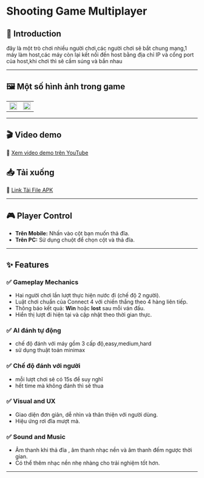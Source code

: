 # Shooting Game Multiplayer

## 🧩 Introduction

đây là một trò chơi nhiều người chơi,các người chơi sẽ bắt chung mạng,1 máy làm host,các máy còn lại kết nối đến host bằng địa chỉ IP và cổng port của host,khi chơi thì sẽ cầm súng và bắn nhau

---

## 🖼 Một số hình ảnh trong game

<table width="100%">
  <tr>
    <td width="50%"><img src="https://github.com/user-attachments/assets/3c8f5638-bc0b-4686-8164-8ea1f650aea2" width="100%"/></td>
    <td width="50%"><img src="https://github.com/user-attachments/assets/f4cc8696-98dd-4c86-8aee-54d385efedc8" width="100%"/></td>
  </tr>
</table>

---

## 🎬 Video demo
🔗 [Xem video demo trên YouTube](https://www.youtube.com/watch?v=h-ciY5xss1E)

## 📥 Tải xuống
🔗 [Link Tải File APK](https://drive.google.com/file/d/12k0lMrrOCbr_KNZjxBLgjaHfiE5MxeB0/view?usp=sharing)


---

## 🎮 Player Control

- **Trên Mobile:** Nhấn vào cột bạn muốn thả đĩa.
- **Trên PC:** Sử dụng chuột để chọn cột và thả đĩa.

---

## ✨ Features

### ✅ Gameplay Mechanics
- Hai người chơi lần lượt thực hiện nước đi (chế độ 2 người).
- Luật chơi chuẩn của Connect 4 với chiến thắng theo 4 hàng liên tiếp.
- Thông báo kết quả: **Win** hoặc **lost** sau mỗi ván đấu.
- Hiển thị lượt đi hiện tại và cập nhật theo thời gian thực.

### ✅ AI đánh tự động
- chế độ đánh với máy gồm 3 cấp độ,easy,medium,hard
- sử dụng thuật toán minimax

### ✅ Chế độ đánh với người
- mỗi lượt chơi sẽ có 15s để suy nghĩ
- hết time mà không đánh thì sẽ thua

### ✅ Visual and UX
- Giao diện đơn giản, dễ nhìn và thân thiện với người dùng.
- Hiệu ứng rơi đĩa mượt mà.

### ✅ Sound and Music
- Âm thanh khi thả đĩa , âm thanh nhạc nền và âm thanh đếm ngược thời gian.
- Có thể thêm nhạc nền nhẹ nhàng cho trải nghiệm tốt hơn.

---
